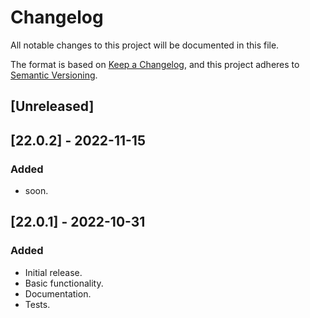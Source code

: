 # Changelog
All notable changes to this project will be documented in this file.

The format is based on [Keep a Changelog](https://keepachangelog.com/en/1.0.0/),
and this project adheres to [Semantic Versioning](https://semver.org/spec/v2.0.0.html).

## [Unreleased]

## [22.0.2] - 2022-11-15
### Added
- soon.

## [22.0.1] - 2022-10-31
### Added
- Initial release.
- Basic functionality.
- Documentation.
- Tests.